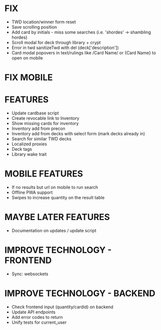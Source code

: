 # FIX
* TWD location/winner form reset
* Save scrolling position
* Add card by initials - miss some searches (i.e. 'shordes' -> shambling hordes)
* Scroll modal for deck through library + crypt
* Error in twd sanitizeTwd with del (deck['description'])
* Card modal popovers in text/rulings like /Card Name/ or {Card Name} to open on mobile

# FIX MOBILE

# FEATURES
* Update cardbase script
* Create revocable link to Inventory
* Show missing cards for inventory
* Inventory add from precon
* Inventory add from decks with select form (mark decks already in)
* Search for similar TWD decks
* Localized proxies
* Deck tags
* Library wake trait

# MOBILE FEATURES
* If no results but url on mobile to run search
* Offline PWA support
* Swipes to increase quantity on the result table

# MAYBE LATER FEATURES
* Documentation on updates / update script

# IMPROVE TECHNOLOGY - FRONTEND
* Sync: websockets

# IMPROVE TECHNOLOGY - BACKEND
* Check frontend input (quantity/cardid) on backend
* Update API endpoints
* Add error codes to return
* Unify tests for current_user
